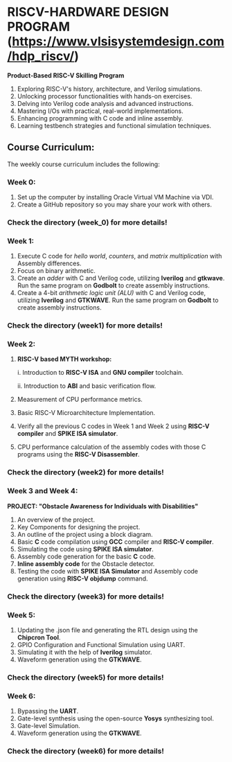 # RISCV-HARDWARE DESIGN PROGRAM (https://www.vlsisystemdesign.com/hdp_riscv/) #
**Product-Based RISC-V Skilling Program**
1. Exploring RISC-V's history, architecture, and Verilog simulations.
2. Unlocking processor functionalities with hands-on exercises.
3. Delving into Verilog code analysis and advanced instructions.
4. Mastering I/Os with practical, real-world implementations.
5. Enhancing programming with C code and inline assembly.
6. Learning testbench strategies and functional simulation techniques.

## Course Curriculum: ##

The weekly course curriculum includes the following:

### Week 0: ### 
1. Set up the computer by installing Oracle Virtual VM Machine via VDI.
2. Create a GitHub repository so you may share your work with others.

### Check the directory (week_0) for more details! ###

### Week 1: ###
1. Execute C code for *hello world*, *counters*, and *matrix multiplication* with Assembly differences.
2. Focus on binary arithmetic.
3. Create an *adder* with C and Verilog code, utilizing **Iverilog** and **gtkwave**. Run the same program on **Godbolt** to create assembly instructions.
4. Create a 4-bit *arithmetic logic unit (ALU)* with C and Verilog code, utilizing **Iverilog** and **GTKWAVE**. Run the same program on **Godbolt** to create assembly instructions.

### Check the directory (week1) for more details! ###

### Week 2: ###
1. **RISC-V based MYTH workshop:**
   
    i. Introduction to **RISC-V ISA** and **GNU compiler** toolchain.
   
    ii. Introduction to **ABI** and basic verification flow.
   
3. Measurement of CPU performance metrics.
4. Basic RISC-V Microarchitecture Implementation.
5. Verify all the previous C codes in Week 1 and Week 2 using **RISC-V compiler** and **SPIKE ISA simulator**.
6. CPU performance calculation of the assembly codes with those C programs using the **RISC-V Disassembler**.

### Check the directory (week2) for more details!  ###

### Week 3 and Week 4: ###
**PROJECT: "Obstacle Awareness for Individuals with Disabilities"**
1. An overview of the project.
2. Key Components for designing the project.
3. An outline of the project using a block diagram.
4. Basic **C** code compilation using **GCC** compiler and **RISC-V compiler**.
5. Simulating the code using **SPIKE ISA simulator**.
6. Assembly code generation for the basic **C** code.
7. **Inline assembly code** for the Obstacle detector.
8. Testing the code with **SPIKE ISA Simulator** and Assembly code generation using **RISC-V objdump** command.

### Check the directory (week3) for more details! ###

### Week 5: ###
   1. Updating the .json file and generating the RTL design using the **Chipcron Tool**.
   2. GPIO Configuration and Functional Simulation using UART.
   3. Simulating it with the help of **Iverilog** simulator.
   4. Waveform generation using the **GTKWAVE**.

### Check the directory (week5) for more details! ###

### Week 6: ###
   1. Bypassing the **UART**.
   2. Gate-level synthesis using the open-source **Yosys** synthesizing tool.
   3. Gate-level Simulation.
   4. Waveform generation using the **GTKWAVE**.

### Check the directory (week6) for more details! ###
